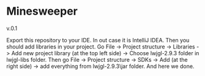 # Minesweeper
v.0.1

Export this repository to your IDE. In out case it is IntelliJ IDEA.
Then you should add libraries in your project.
Go File -> Project structure -> Libraries -> Add new project library (at the top left side) -> Choose lwjgl-2.9.3 folder in lwjgl-libs folder.
Then go File -> Project structure -> SDKs -> Add (at the right side) -> add everything from lwjgl-2.9.3\jar folder.
And here we done.
